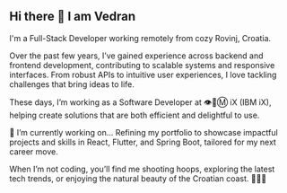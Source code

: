 ## Hi there 👋 I am Vedran

I'm a Full-Stack Developer working remotely from cozy Rovinj, Croatia.

Over the past few years, I’ve gained experience across backend and frontend development, contributing to scalable systems and responsive interfaces. From robust APIs to intuitive user experiences, I love tackling challenges that bring ideas to life.

These days, I’m working as a Software Developer at 👁️🐝Ⓜ️ iX (IBM iX), helping create solutions that are both efficient and delightful to use.

🔭 I’m currently working on...
Refining my portfolio to showcase impactful projects and skills in React, Flutter, and Spring Boot, tailored for my next career move.

When I’m not coding, you’ll find me shooting hoops, exploring the latest tech trends, or enjoying the natural beauty of the Croatian coast. 🏀📖🌊

<!--
**NovakVed/NovakVed** is a ✨ _special_ ✨ repository because its `README.md` (this file) appears on your GitHub profile.

Here are some ideas to get you started:

- 🔭 I’m currently working on ...
- 🌱 I’m currently learning ...
- 👯 I’m looking to collaborate on ...
- 🤔 I’m looking for help with ...
- 💬 Ask me about ...
- 📫 How to reach me: ...
- 😄 Pronouns: ...
- ⚡ Fun fact: ...
-->
